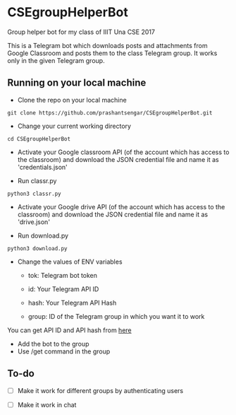 # CSEgroupHelperBot
Group helper bot for my class of IIIT Una CSE 2017

This is a Telegram bot which downloads posts and attachments from Google Classroom and posts them to the class Telegram group.
It works only in the given Telegram group.

## Running on your local machine
- Clone the repo on your local machine 

`git clone https://github.com/prashantsengar/CSEgroupHelperBot.git`

- Change your current working directory 

`cd CSEgroupHelperBot`

- Activate your Google classroom API (of the account which has access to the classroom) and download the JSON credential file and name it as 'credentials.json'

- Run classr.py 

`python3 classr.py`

- Activate your Google drive API (of the account which has access to the classroom) and download the JSON credential file and name it as 'drive.json'

- Run download.py 

`python3 download.py`

- Change the values of ENV variables 

  - tok: Telegram bot token

  - id: Your Telegram API ID

  - hash: Your Telegram API Hash

  - group: ID of the Telegram group in which you want it to work

You can get API ID and API hash from [here](https://core.telegram.org/api/obtaining_api_id)

- Add the bot to the group
- Use /get command in the group

## To-do
- [ ] Make it work for different groups by authenticating users

- [ ] Make it work in chat
